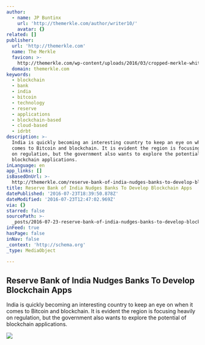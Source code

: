 ```yaml
---
author:
  - name: JP Buntinx
    url: 'http://themerkle.com/author/writer10/'
    avatar: {}
related: []
publisher:
  url: 'http://themerkle.com'
  name: The Merkle
  favicon: >-
    http://themerkle.com/wp-content/uploads/2016/03/cropped-merkle-white-1-192x192.png
  domain: themerkle.com
keywords:
  - blockchain
  - bank
  - india
  - bitcoin
  - technology
  - reserve
  - applications
  - blockchain-based
  - cloud-based
  - idrbt
description: >-
  India is quickly becoming an interesting country to keep an eye on when it
  comes to Bitcoin and blockchain. It is evident the region is focusing heavily
  on regulation, but the government also wants to explore the potential of
  blockchain applications.
inLanguage: en
app_links: []
isBasedOnUrl: >-
  http://themerkle.com/reserve-bank-of-india-nudges-banks-to-develop-blockchain-apps/
title: Reserve Bank of India Nudges Banks To Develop Blockchain Apps
datePublished: '2016-07-23T18:39:50.878Z'
dateModified: '2016-07-23T12:47:02.969Z'
via: {}
starred: false
sourcePath: >-
  _posts/2016-07-23-reserve-bank-of-india-nudges-banks-to-develop-blockchain-app.md
inFeed: true
hasPage: false
inNav: false
_context: 'http://schema.org'
_type: MediaObject

---
```

<article style=""><h1>Reserve Bank of India Nudges Banks To Develop Blockchain Apps</h1><p>India is quickly becoming an interesting country to keep an eye on when it comes to Bitcoin and blockchain. It is evident the region is focusing heavily on regulation, but the government also wants to explore the potential of blockchain applications.</p><img src="http://themerkle.com/wp-content/uploads/2016/07/shutterstock_69797209.jpg" /></article>